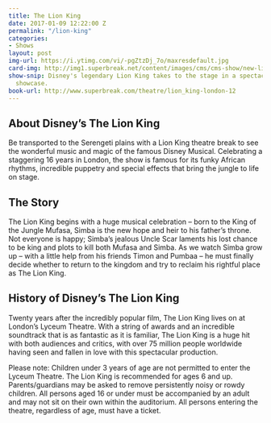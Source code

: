 ```yaml
---
title: The Lion King
date: 2017-01-09 12:22:00 Z
permalink: "/lion-king"
categories:
- Shows
layout: post
img-url: https://i.ytimg.com/vi/-pgZtzDj_7o/maxresdefault.jpg
card-img: http://img1.superbreak.net/content/images/cms/cms-show/new-lion-king-main-logo-1017.jpg
show-snip: Disney's legendary Lion King takes to the stage in a spectacular visual
  showcase.
book-url: http://www.superbreak.com/theatre/lion_king-london-12
---
```


## About Disney’s The Lion King

Be transported to the Serengeti plains with a Lion King theatre break to see the wonderful music and magic of the famous Disney Musical. Celebrating a staggering 16 years in London, the show is famous for its funky African rhythms, incredible puppetry and special effects that bring the jungle to life on stage.

## The Story

The Lion King begins with a huge musical celebration – born to the King of the Jungle Mufasa, Simba is the new hope and heir to his father’s throne. Not everyone is happy; Simba’s jealous Uncle Scar laments his lost chance to be king and plots to kill both Mufasa and Simba. As we watch Simba grow up – with a little help from his friends Timon and Pumbaa – he must finally decide whether to return to the kingdom and try to reclaim his rightful place as The Lion King.

## History of Disney’s The Lion King

Twenty years after the incredibly popular film, The Lion King lives on at London’s Lyceum Theatre. With a string of awards and an incredible soundtrack that is as fantastic as it is familiar, The Lion King is a huge hit with both audiences and critics, with over 75 million people worldwide having seen and fallen in love with this spectacular production.

Please note: Children under 3 years of age are not permitted to enter the Lyceum Theatre. The Lion King is recommended for ages 6 and up. Parents/guardians may be asked to remove persistently noisy or rowdy children. All persons aged 16 or under must be accompanied by an adult and may not sit on their own within the auditorium. All persons entering the theatre, regardless of age, must have a ticket.
